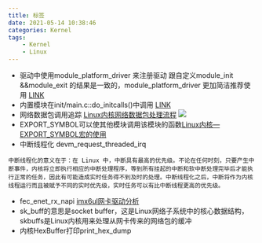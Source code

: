 ```yaml
---
title: 标签
date: 2021-05-14 10:38:46
categories: Kernel
tags: 
    - Kernel
    - Linux 
---
```


* 驱动中使用module_platform_driver 来注册驱动 跟自定义module_init &&module_exit 的结果是一致的，module_platform_driver 更加简洁推荐使用 [LINK](https://blog.csdn.net/qq_37858386/article/details/79825717)
* 内置模块在init/main.c::do_initcalls()中调用 [LINK](https://www.coder.work/article/162590)
* 网络数据包调用追踪 [Linux内核网络数据包处理流程](https://zhuanlan.zhihu.com/p/344526925)
![](https://pic3.zhimg.com/80/v2-ccbb96c53bbe25ec26a28b419442c4e2_720w.jpg)
* EXPORT_SYMBOL可以使其他模块调用该模块的函数[Linux内核—EXPORT_SYMBOL宏的使用](https://blog.csdn.net/zengxianyang/article/details/50611828)
* 中断线程化 devm_request_threaded_irq
```
中断线程化的意义在于：在 Linux 中，中断具有最高的优先级。不论在任何时刻，只要产生中断事件，内核将立即执行相应的中断处理程序，等到所有挂起的中断和软中断处理完毕后才能执行正常的任务，因此有可能造成实时任务得不到及时的处理。中断线程化之后，中断将作为内核线程运行而且被赋予不同的实时优先级，实时任务可以有比中断线程更高的优先级。
```  
* fec_enet_rx_napi [imx6ul网卡驱动分析](https://blog.csdn.net/fengyuwuzu0519/article/details/115033204)
* sk_buff的意思是socket buffer，这是Linux网络子系统中的核心数据结构，skbuffs是Linux内核用来处理从网卡传来的网络包的缓冲
* 内核HexBuffer打印print_hex_dump


